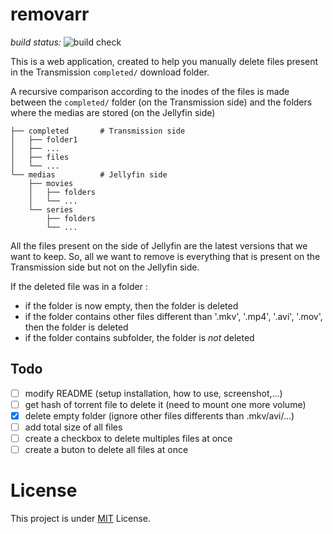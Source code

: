 # removarr

*build status:* ![build check](https://github.com/garnajee/removarr/actions/workflows/publish-image.yml/badge.svg)

This is a web application, created to help you manually delete files present in the Transmission `completed/` download folder.

A recursive comparison according to the inodes of the files is made between the `completed/` folder (on the Transmission side) and the folders where the medias are stored (on the Jellyfin side)

```
├── completed       # Transmission side
│   ├── folder1
│   ├── ...
│   ├── files
│   └── ...
└── medias          # Jellyfin side
    ├── movies
    │   ├── folders
    │   └── ...
    └── series
        ├── folders
        └── ...
```

All the files present on the side of Jellyfin are the latest versions that we want to keep. So, all we want to remove is everything that is present on the Transmission side but not on the Jellyfin side.

If the deleted file was in a folder : 

- if the folder is now empty, then the folder is deleted
- if the folder contains other files different than '.mkv', '.mp4', '.avi', '.mov', then the folder is deleted
- if the folder contains subfolder, the folder is *not* deleted

## Todo

- [ ] modify README (setup installation, how to use, screenshot,...)
- [ ] get hash of torrent file to delete it (need to mount one more volume)
- [x] delete empty folder (ignore other files differents than .mkv/avi/...)
- [ ] add total size of all files
- [ ] create a checkbox to delete multiples files at once
- [ ] create a buton to delete all files at once

# License

This project is under [MIT](LICENSE) License.

